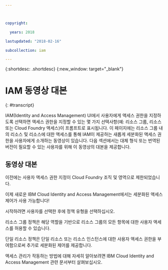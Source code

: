 ```yaml
---



copyright:

  years: 2018

lastupdated: "2018-02-16"

subcollection: iam

---
```



{:shortdesc: .shortdesc}
{:new_window: target="_blank"}

# IAM 동영상 대본
{: #transcript}

IAM(Identity and Access Management) UI에서 사용자에게 액세스 권한을 지정하도록 선택하면 액세스 권한을 지정할 수 있는 몇 가지 선택사항(예: 리소스 그룹, 리소스 또는 Cloud Foundry 액세스)이 프롬프트로 표시됩니다. 이 페이지에는 리소스 그룹 내의 리소스 및 리소스에 대한 액세스를 통해 IAM이 제공하는 새롭게 세분화된 액세스 권한을 사용자에게 소개하는 동영상이 있습니다. 다음 섹션에서는 대체 형식 또는 번역된 버전이 필요할 수 있는 사용자를 위해 이 동영상의 대본을 제공합니다.


## 동영상 대본

이전에는 사용자 액세스 권한 지정이 Cloud Foundry 조직 및 영역으로 제한되었습니다.

이제 새로운 IBM Cloud Identity and Access Management에서는 세분화된 액세스 제어가 사용 가능합니다!

시작하려면 사용자를 선택한 후에 정책 유형을 선택하십시오.

리소스 그룹 정책은 해당 역할을 기반으로 리소스 그룹의 모든 항목에 대한 사용자 액세스를 허용할 수 있습니다.

단일 리소스 정책은 단일 리소스 또는 리소스 인스턴스에 대한 사용자 액세스 권한을 부여함으로써 추가로 세분화된 제어를 제공합니다.

액세스 관리가 작동하는 방법에 대해 자세히 알아보려면 IBM Cloud Identity and Access Management 관련 문서부터 살펴보십시오.
